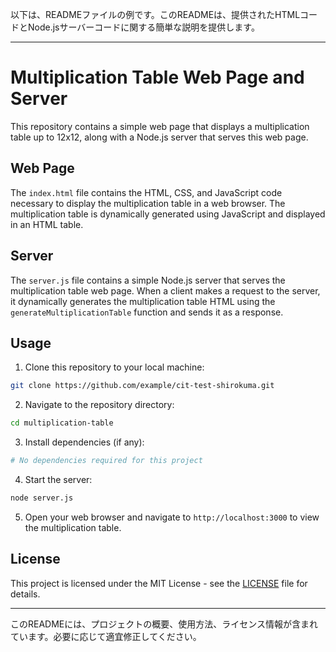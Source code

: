 以下は、READMEファイルの例です。このREADMEは、提供されたHTMLコードとNode.jsサーバーコードに関する簡単な説明を提供します。

---

# Multiplication Table Web Page and Server

This repository contains a simple web page that displays a multiplication table up to 12x12, along with a Node.js server that serves this web page.

## Web Page

The `index.html` file contains the HTML, CSS, and JavaScript code necessary to display the multiplication table in a web browser. The multiplication table is dynamically generated using JavaScript and displayed in an HTML table.

## Server

The `server.js` file contains a simple Node.js server that serves the multiplication table web page. When a client makes a request to the server, it dynamically generates the multiplication table HTML using the `generateMultiplicationTable` function and sends it as a response.

## Usage

1. Clone this repository to your local machine:

```bash
git clone https://github.com/example/cit-test-shirokuma.git
```

2. Navigate to the repository directory:

```bash
cd multiplication-table
```

3. Install dependencies (if any):

```bash
# No dependencies required for this project
```

4. Start the server:

```bash
node server.js
```

5. Open your web browser and navigate to `http://localhost:3000` to view the multiplication table.

## License

This project is licensed under the MIT License - see the [LICENSE](LICENSE) file for details.

---

このREADMEには、プロジェクトの概要、使用方法、ライセンス情報が含まれています。必要に応じて適宜修正してください。